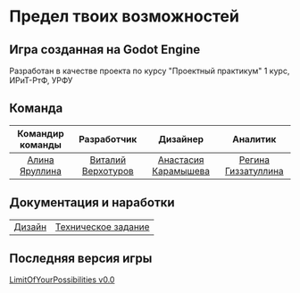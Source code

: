 <h1 align="left">Предел твоих возможностей</h1>
<h2 align="left">Игра созданная на Godot Engine</h2>

<p align="left">Разработан в качестве проекта по курсу "Проектный практикум" 1 курс, ИРиТ-РтФ, УРФУ</p>

<h2 align="left">Команда</h2>

| Командир команды | Разработчик | Дизайнер | Аналитик |
| :---: | :---: | :---: | :---: |
| [Алина Яруллина](https://vk.com/qmeeq) | [Виталий Верхотуров](https://vk.com/arckontyr) | [Анастасия Карамышева](https://vk.com/id745330431) | [Регина Гиззатуллина](https://vk.com/mykkole) |


<h2 align="left">Документация и наработки</h2>

| | | 
| :---: | :---: | 
| [Дизайн](https://www.figma.com/file/GYEY5XqhwV2Zin1i6nvTmI/%D0%9F%D0%9F) | [Техническое задание](https://docs.google.com/document/d/1pQk8ID1J_xdW1b8TAQ9oJUXg9CwsAHJxl3y7_2hsR38/edit) | 

<h2 align="left">Последняя версия игры</h2>
<p align="left"><a href="https://github.com/ArcKontyR/LimitOfYourPossibilities/">LimitOfYourPossibilities v0.0</a></p>
